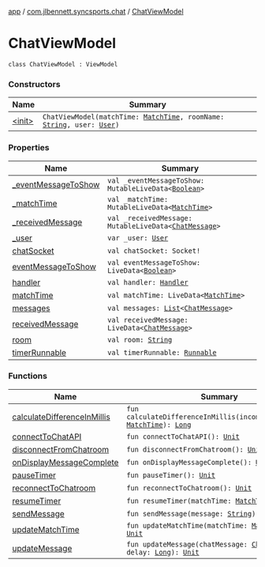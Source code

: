 [app](../../index.md) / [com.jlbennett.syncsports.chat](../index.md) / [ChatViewModel](./index.md)

# ChatViewModel

`class ChatViewModel : ViewModel`

### Constructors

| Name | Summary |
|---|---|
| [&lt;init&gt;](-init-.md) | `ChatViewModel(matchTime: `[`MatchTime`](../../com.jlbennett.syncsports.util/-match-time/index.md)`, roomName: `[`String`](https://kotlinlang.org/api/latest/jvm/stdlib/kotlin/-string/index.html)`, user: `[`User`](../../com.jlbennett.syncsports.util/-user/index.md)`)` |

### Properties

| Name | Summary |
|---|---|
| [_eventMessageToShow](_event-message-to-show.md) | `val _eventMessageToShow: MutableLiveData<`[`Boolean`](https://kotlinlang.org/api/latest/jvm/stdlib/kotlin/-boolean/index.html)`>` |
| [_matchTime](_match-time.md) | `val _matchTime: MutableLiveData<`[`MatchTime`](../../com.jlbennett.syncsports.util/-match-time/index.md)`>` |
| [_receivedMessage](_received-message.md) | `val _receivedMessage: MutableLiveData<`[`ChatMessage`](../-chat-message/index.md)`>` |
| [_user](_user.md) | `var _user: `[`User`](../../com.jlbennett.syncsports.util/-user/index.md) |
| [chatSocket](chat-socket.md) | `val chatSocket: Socket!` |
| [eventMessageToShow](event-message-to-show.md) | `val eventMessageToShow: LiveData<`[`Boolean`](https://kotlinlang.org/api/latest/jvm/stdlib/kotlin/-boolean/index.html)`>` |
| [handler](handler.md) | `val handler: `[`Handler`](https://developer.android.com/reference/android/os/Handler.html) |
| [matchTime](match-time.md) | `val matchTime: LiveData<`[`MatchTime`](../../com.jlbennett.syncsports.util/-match-time/index.md)`>` |
| [messages](messages.md) | `val messages: `[`List`](https://kotlinlang.org/api/latest/jvm/stdlib/kotlin.collections/-list/index.html)`<`[`ChatMessage`](../-chat-message/index.md)`>` |
| [receivedMessage](received-message.md) | `val receivedMessage: LiveData<`[`ChatMessage`](../-chat-message/index.md)`>` |
| [room](room.md) | `val room: `[`String`](https://kotlinlang.org/api/latest/jvm/stdlib/kotlin/-string/index.html) |
| [timerRunnable](timer-runnable.md) | `val timerRunnable: `[`Runnable`](https://docs.oracle.com/javase/6/docs/api/java/lang/Runnable.html) |

### Functions

| Name | Summary |
|---|---|
| [calculateDifferenceInMillis](calculate-difference-in-millis.md) | `fun calculateDifferenceInMillis(incomingMatchTime: `[`MatchTime`](../../com.jlbennett.syncsports.util/-match-time/index.md)`): `[`Long`](https://kotlinlang.org/api/latest/jvm/stdlib/kotlin/-long/index.html) |
| [connectToChatAPI](connect-to-chat-a-p-i.md) | `fun connectToChatAPI(): `[`Unit`](https://kotlinlang.org/api/latest/jvm/stdlib/kotlin/-unit/index.html) |
| [disconnectFromChatroom](disconnect-from-chatroom.md) | `fun disconnectFromChatroom(): `[`Unit`](https://kotlinlang.org/api/latest/jvm/stdlib/kotlin/-unit/index.html) |
| [onDisplayMessageComplete](on-display-message-complete.md) | `fun onDisplayMessageComplete(): `[`Unit`](https://kotlinlang.org/api/latest/jvm/stdlib/kotlin/-unit/index.html) |
| [pauseTimer](pause-timer.md) | `fun pauseTimer(): `[`Unit`](https://kotlinlang.org/api/latest/jvm/stdlib/kotlin/-unit/index.html) |
| [reconnectToChatroom](reconnect-to-chatroom.md) | `fun reconnectToChatroom(): `[`Unit`](https://kotlinlang.org/api/latest/jvm/stdlib/kotlin/-unit/index.html) |
| [resumeTimer](resume-timer.md) | `fun resumeTimer(matchTime: `[`MatchTime`](../../com.jlbennett.syncsports.util/-match-time/index.md)`): `[`Unit`](https://kotlinlang.org/api/latest/jvm/stdlib/kotlin/-unit/index.html) |
| [sendMessage](send-message.md) | `fun sendMessage(message: `[`String`](https://kotlinlang.org/api/latest/jvm/stdlib/kotlin/-string/index.html)`): `[`Unit`](https://kotlinlang.org/api/latest/jvm/stdlib/kotlin/-unit/index.html) |
| [updateMatchTime](update-match-time.md) | `fun updateMatchTime(matchTime: `[`MatchTime`](../../com.jlbennett.syncsports.util/-match-time/index.md)`): `[`Unit`](https://kotlinlang.org/api/latest/jvm/stdlib/kotlin/-unit/index.html) |
| [updateMessage](update-message.md) | `fun updateMessage(chatMessage: `[`ChatMessage`](../-chat-message/index.md)`, delay: `[`Long`](https://kotlinlang.org/api/latest/jvm/stdlib/kotlin/-long/index.html)`): `[`Unit`](https://kotlinlang.org/api/latest/jvm/stdlib/kotlin/-unit/index.html) |

